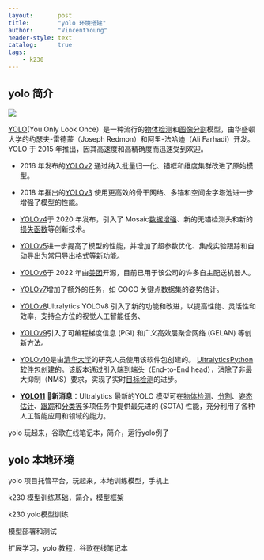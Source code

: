 ```yaml
---
layout:       post
title:        "yolo 环境搭建"
author:       "VincentYoung"
header-style: text
catalog:      true
tags:
    - k230
---
```


## yolo 简介

![](../../img/k230/2025-03-16-20-40-08-image.png)

[YOLO](https://arxiv.org/abs/1506.02640)(You Only Look Once）是一种流行的[物体检测](https://www.ultralytics.com/glossary/object-detection)和[图像分割](https://www.ultralytics.com/glossary/image-segmentation)模型，由华盛顿大学的约瑟夫-雷德蒙（Joseph Redmon）和阿里-法哈迪（Ali Farhadi）开发。YOLO 于 2015 年推出，因其高速度和高精确度而迅速受到欢迎。

- 2016 年发布的[YOLOv2](https://arxiv.org/abs/1612.08242) 通过纳入批量归一化、锚框和维度集群改进了原始模型。

- 2018 年推出的[YOLOv3](https://arxiv.org/abs/1804.02767) 使用更高效的骨干网络、多锚和空间金字塔池进一步增强了模型的性能。

- [YOLOv4](https://arxiv.org/abs/2004.10934)于 2020 年发布，引入了 Mosaic[数据增强](https://www.ultralytics.com/glossary/data-augmentation)、新的无锚检测头和新的[损失函数](https://www.ultralytics.com/glossary/loss-function)等创新技术。

- [YOLOv5](https://github.com/ultralytics/yolov5)进一步提高了模型的性能，并增加了超参数优化、集成实验跟踪和自动导出为常用导出格式等新功能。

- [YOLOv6](https://github.com/meituan/YOLOv6)于 2022 年由[美团](https://www.meituan.com/)开源，目前已用于该公司的许多自主配送机器人。

- [YOLOv7](https://github.com/WongKinYiu/yolov7)增加了额外的任务，如 COCO 关键点数据集的姿势估计。

- [YOLOv8](https://github.com/ultralytics/ultralytics)Ultralytics YOLOv8 引入了新的功能和改进，以提高性能、灵活性和效率，支持全方位的视觉人工智能任务、

- [YOLOv9](https://docs.ultralytics.com/models/yolov9/)引入了可编程梯度信息 (PGI) 和广义高效层聚合网络 (GELAN) 等创新方法。

- [YOLOv10](https://docs.ultralytics.com/models/yolov10/)是由[清华大学](https://www.tsinghua.edu.cn/en/)的研究人员使用该软件包创建的。 [Ultralytics](https://www.ultralytics.com/)[Python 软件包](https://pypi.org/project/ultralytics/)创建的。该版本通过引入端到端头（End-to-End head），消除了非最大抑制（NMS）要求，实现了实时[目标检测](https://docs.ultralytics.com/tasks/detect/)的进步。

- **[YOLO11](https://docs.ultralytics.com/models/yolo11/)** 🚀**新消息**：Ultralytics 最新的YOLO 模型可在[物体检测](https://docs.ultralytics.com/tasks/detect/)、[分割](https://docs.ultralytics.com/tasks/segment/)、[姿态估计](https://docs.ultralytics.com/tasks/pose/)、[跟踪](https://docs.ultralytics.com/modes/track/)和[分类等](https://docs.ultralytics.com/tasks/classify/)多项任务中提供最先进的 (SOTA) 性能，充分利用了各种人工智能应用和领域的能力。

yolo 玩起来，谷歌在线笔记本，简介，运行yolo例子

## yolo 本地环境

yolo 项目托管平台，玩起来，本地训练模型，手机上

k230 模型训练基础，简介，模型框架

k230 yolo模型训练

模型部署和测试

扩展学习，yolo 教程，谷歌在线笔记本
